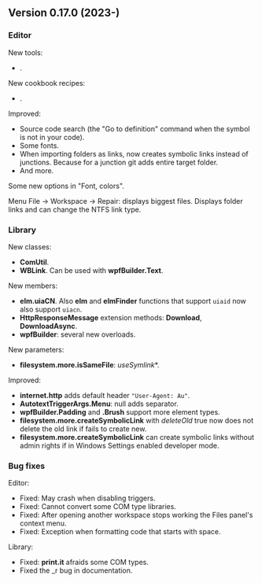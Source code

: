 ## Version 0.17.0 (2023-)

### Editor
New tools:
- .

New cookbook recipes:
- .

Improved:
- Source code search (the "Go to definition" command when the symbol is not in your code).
- Some fonts.
- When importing folders as links, now creates symbolic links instead of junctions. Because for a junction git adds entire target folder.
- And more.

Some new options in "Font, colors".

Menu File -> Workspace -> Repair: displays biggest files. Displays folder links and can change the NTFS link type.

### Library
New classes:
- **ComUtil**.
- **WBLink**. Can be used with **wpfBuilder.Text**.

New members:
- **elm.uiaCN**. Also **elm** and **elmFinder** functions that support `uiaid` now also support `uiacn`.
- **HttpResponseMessage** extension methods: **Download**, **DownloadAsync**.
- **wpfBuilder**: several new overloads.

New parameters:
- **filesystem.more.isSameFile**: *useSymlink**.

Improved:
- **internet.http** adds default header `"User-Agent: Au"`.
- **AutotextTriggerArgs.Menu**: null adds separator.
- **wpfBuilder.Padding** and **.Brush** support more element types.
- **filesystem.more.createSymbolicLink** with *deleteOld* true now does not delete the old link if fails to create new.
- **filesystem.more.createSymbolicLink** can create symbolic links without admin rights if in Windows Settings enabled developer mode.

### Bug fixes

Editor:
- Fixed: May crash when disabling triggers.
- Fixed: Cannot convert some COM type libraries.
- Fixed: After opening another workspace stops working the Files panel's context menu.
- Fixed: Exception when formatting code that starts with space.

Library:
- Fixed: **print.it** afraids some COM types.
- Fixed the _r bug in documentation.
